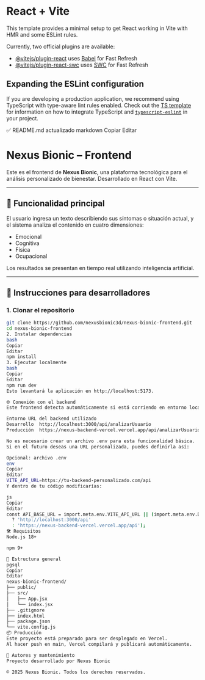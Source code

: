 # React + Vite

This template provides a minimal setup to get React working in Vite with HMR and some ESLint rules.

Currently, two official plugins are available:

- [@vitejs/plugin-react](https://github.com/vitejs/vite-plugin-react/blob/main/packages/plugin-react) uses [Babel](https://babeljs.io/) for Fast Refresh
- [@vitejs/plugin-react-swc](https://github.com/vitejs/vite-plugin-react/blob/main/packages/plugin-react-swc) uses [SWC](https://swc.rs/) for Fast Refresh

## Expanding the ESLint configuration

If you are developing a production application, we recommend using TypeScript with type-aware lint rules enabled. Check out the [TS template](https://github.com/vitejs/vite/tree/main/packages/create-vite/template-react-ts) for information on how to integrate TypeScript and [`typescript-eslint`](https://typescript-eslint.io) in your project.


✅ README.md actualizado
markdown
Copiar
Editar
# Nexus Bionic – Frontend

Este es el frontend de **Nexus Bionic**, una plataforma tecnológica para el análisis personalizado de bienestar. Desarrollado en React con Vite.

---

## 🧠 Funcionalidad principal

El usuario ingresa un texto describiendo sus síntomas o situación actual, y el sistema analiza el contenido en cuatro dimensiones:

- Emocional
- Cognitiva
- Física
- Ocupacional

Los resultados se presentan en tiempo real utilizando inteligencia artificial.

---

## 🚀 Instrucciones para desarrolladores

### 1. Clonar el repositorio

```bash
git clone https://github.com/nexusbionic3d/nexus-bionic-frontend.git
cd nexus-bionic-frontend
2. Instalar dependencias
bash
Copiar
Editar
npm install
3. Ejecutar localmente
bash
Copiar
Editar
npm run dev
Esto levantará la aplicación en http://localhost:5173.

🌐 Conexión con el backend
Este frontend detecta automáticamente si está corriendo en entorno local o en producción, y redirige las solicitudes al backend correspondiente:

Entorno	URL del backend utilizado
Desarrollo	http://localhost:3000/api/analizarUsuario
Producción	https://nexus-backend-vercel.vercel.app/api/analizarUsuario

No es necesario crear un archivo .env para esta funcionalidad básica.
Si en el futuro deseas una URL personalizada, puedes definirla así:

Opcional: archivo .env
env
Copiar
Editar
VITE_API_URL=https://tu-backend-personalizado.com/api
Y dentro de tu código modificarías:

js
Copiar
Editar
const API_BASE_URL = import.meta.env.VITE_API_URL || (import.meta.env.DEV
  ? 'http://localhost:3000/api'
  : 'https://nexus-backend-vercel.vercel.app/api');
🛠 Requisitos
Node.js 18+

npm 9+

📂 Estructura general
pgsql
Copiar
Editar
nexus-bionic-frontend/
├── public/
├── src/
│   ├── App.jsx
│   └── index.jsx
├── .gitignore
├── index.html
├── package.json
└── vite.config.js
📦 Producción
Este proyecto está preparado para ser desplegado en Vercel.
Al hacer push en main, Vercel compilará y publicará automáticamente.

🧩 Autores y mantenimiento
Proyecto desarrollado por Nexus Bionic

© 2025 Nexus Bionic. Todos los derechos reservados.
